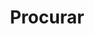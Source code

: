 ---
title: "Procurar" # in any language you want
layout: "search" # is necessary
searchHidden: true
description: "Pesquisar nas páginas TLDR"
placeholder: "Procure aqui"
---